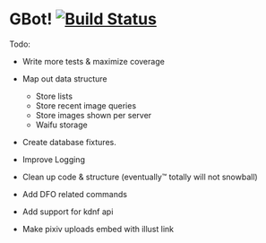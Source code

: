 # GBot! [![Build Status](https://travis-ci.org/NthMetal/gbot.svg?branch=master)](https://travis-ci.org/NthMetal/gbot)

Todo:

* Write more tests & maximize coverage

* Map out data structure

    * Store lists
    * Store recent image queries
    * Store images shown per server
    * Waifu storage

* Create database fixtures.

* Improve Logging

* Clean up code & structure (eventually:tm: totally will not snowball)

* Add DFO related commands

* Add support for kdnf api

* Make pixiv uploads embed with illust link



